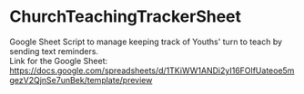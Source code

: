# ChurchTeachingTrackerSheet
Google Sheet Script to manage keeping track of Youths' turn to teach by sending text reminders.<br>
Link for the Google Sheet: https://docs.google.com/spreadsheets/d/1TKiWW1ANDi2yI16FOlfUateoe5mgezV2QjnSe7unBek/template/preview
